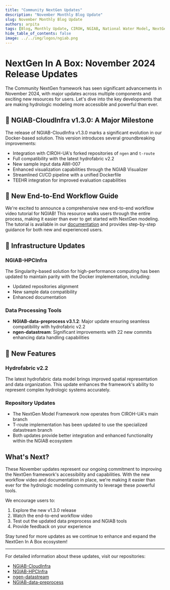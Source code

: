 ```yaml
---
title: "Community NextGen Updates"
description: "November Monthly Blog Update"
slug: November Monthly Blog Update
authors: arpita
tags: [Blog, Monthly Update, CIROH, NGIAB, National Water Model, NextGen Datastream, Singularity, HPC, TEEHR]
hide_table_of_contents: false
image: ../../img/logos/ngiab.png
---
```


# NextGen In A Box: November 2024 Release Updates

The Community NextGen framework has seen significant advancements in November 2024, with major updates across multiple components and exciting new resources for users. Let's dive into the key developments that are making hydrologic modeling more accessible and powerful than ever.

<!-- truncate -->

## 🎉 NGIAB-CloudInfra v1.3.0: A Major Milestone

The release of NGIAB-CloudInfra v1.3.0 marks a significant evolution in our Docker-based solution. This version introduces several groundbreaking improvements:

- Integration with CIROH-UA's forked repositories of `ngen` and `t-route`
- Full compatibility with the latest hydrofabric v2.2
- New sample input data AWI-007
- Enhanced visualization capabilities through the NGIAB Visualizer
- Streamlined CI/CD pipeline with a unified Dockerfile
- TEEHR integration for improved evaluation capabilities

## 📝 New End-to-End Workflow Guide

We're excited to announce a comprehensive new end-to-end workflow video tutorial for NGIAB! This resource walks users through the entire process, making it easier than ever to get started with NextGen modeling. The tutorial is available in our [documentation](https://docs.ciroh.org/docs/products/Community%20Hydrologic%20Modeling%20Framework/nextgeninaboxDocker/workflow) and provides step-by-step guidance for both new and experienced users.

## 🔄 Infrastructure Updates

### NGIAB-HPCInfra
The Singularity-based solution for high-performance computing has been updated to maintain parity with the Docker implementation, including:
- Updated repositories alignment
- New sample data compatibility
- Enhanced documentation

### Data Processing Tools
- **NGIAB-data-preprocess v3.1.2**: Major update ensuring seamless compatibility with hydrofabric v2.2
- **ngen-datastream**: Significant improvements with 22 new commits enhancing data handling capabilities

## 🌟 New Features

### Hydrofabric v2.2
The latest hydrofabric data model brings improved spatial representation and data organization. This update enhances the framework's ability to represent complex hydrologic systems accurately.

### Repository Updates
- The NextGen Model Framework now operates from CIROH-UA's main branch
- T-route implementation has been updated to use the specialized datastream branch
- Both updates provide better integration and enhanced functionality within the NGIAB ecosystem

## What's Next?

These November updates represent our ongoing commitment to improving the NextGen framework's accessibility and capabilities. With the new workflow video and documentation in place, we're making it easier than ever for the hydrologic modeling community to leverage these powerful tools.

We encourage users to:
1. Explore the new v1.3.0 release
2. Watch the end-to-end workflow video
3. Test out the updated data preprocess and NGIAB tools
4. Provide feedback on your experience

Stay tuned for more updates as we continue to enhance and expand the NextGen In A Box ecosystem!

---

For detailed information about these updates, visit our repositories:
- [NGIAB-CloudInfra](https://github.com/CIROH-UA/NGIAB-CloudInfra)
- [NGIAB-HPCInfra](https://github.com/CIROH-UA/NGIAB-HPCInfra)
- [ngen-datastream](https://github.com/CIROH-UA/ngen-datastream)
- [NGIAB-data-preprocess](https://github.com/CIROH-UA/NGIAB_data_preprocess)
